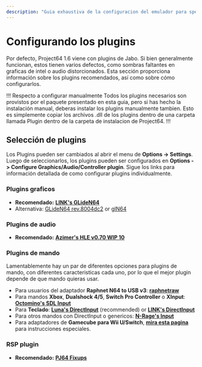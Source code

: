 ```yaml
---
description: "Guia exhaustiva de la configuracion del emulador para speedruns de Super Mario 64" 
---
```


# Configurando los plugins

Por defecto, Project64 1.6 viene con plugins de Jabo. Si bien generalmente funcionan, estos tienen varios defectos, como sombras faltantes en graficas de intel o audio distorcionados. Esta sección proporciona información sobre los plugins recomendados, así como sobre cómo configurarlos.

!!! Respecto a configurar manualmente
Todos los plugins necesarios son provistos por el paquete presentado en esta guia, pero si has hecho la instalación manual, deberas instalar los plugins manualmente tambien. Esto es simplemente copiar los archivos .dll de los plugins dentro de una carpeta llamada Plugin dentro de la carpeta de instalacion de Project64.
!!!

## Selección de plugins
Los Plugins pueden ser cambiados al abrir el menu  de **Options -> Settings**. Luego de seleccionarlos, los plugins pueden ser configurados en **Options -> Configure Graphics/Audio/Controller plugin**. Sigue los links para información detallada de como configurar plugins individualmente.

### Plugins graficos
- **Recomendado:** [**LINK's GLideN64**](gliden64_link.md)
- Alternativa: [GLideN64 rev.8004dc2](gliden64_old.md) or [glN64](gln64.md)

### Plugins de audio
- **Recomendado:** [**Azimer's HLE v0.70 WIP 10**](azi.md)

### Plugins de mando
Lamentablemente hay un par de diferentes opciones para plugins de mando, con diferentes caracteristicas cada uno, por lo que el mejor plugin depende de que mando quieras usar.

- Para usuarios del adaptador **Raphnet N64 to USB v3**: [**raphnetraw**](raphnetraw.md)
- Para mandos **Xbox**, **Dualshock 4/5**, **Switch Pro Controller** o **XInput**: [**Octomino's SDL Input**](octomino.md)
- Para  **Teclado**: [**Luna's DirectInput**](luna.md) (recommended) or [**LINK's DirectInput**](keyboardinput.md)
- Para otros mandos con DirectInput o genericos: [**N-Rage's Input**](nrage.md)
- Para adaptadores de **Gamecube para Wii U/Switch**, [**mira esta pagina**](wiiu_gc.md) para instrucciones especiales.

### RSP plugin

- **Recomendado:** [**PJ64 Fixups**](fixups.md)
